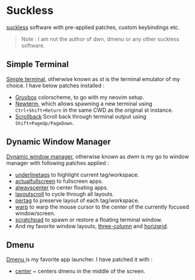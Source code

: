 # Suckless

[suckless](https://suckless.org/) software with pre-applied patches, custom keybindings etc.

> Note : I am not the author of dwn, dmenu or any other suckless software.

## Simple Terminal

[Simple terminal](https://st.suckless.org/), otherwise known as *st* is the terminal emulator of my choice. I have below patches installed :
* [Gruvbox](https://st.suckless.org/patches/gruvbox/) colorscheme, to go with my neovim setup.
* [Newterm](https://st.suckless.org/patches/newterm/), which allows spawning a new terminal using ```Ctrl+Shift+Return``` in the same CWD as the original st instance.
* [Scrollback](https://st.suckless.org/patches/scrollback/) Scroll back through terminal output using ```Shift+PageUp/PageDown```.

## Dynamic Window Manager
[ Dynamic window manager](https://dwm.suckless.org/), otherwise known as *dwm* is my go to window manager with following patches applied :
* [underlinetags](https://dwm.suckless.org/patches/underlinetags/) to highlight current tag/workspace.
* [actualfullscreen](https://dwm.suckless.org/patches/actualfullscreen/) to fullscreen apps.
* [alwayscenter](https://dwm.suckless.org/patches/alwayscenter/) to center floating apps.
* [layoutscroll](https://dwm.suckless.org/patches/layoutscroll/) to cycle through all layouts.
* [pertag](https://dwm.suckless.org/patches/pertag/) to preserve layout of each tag/workspace.
* [warp](https://dwm.suckless.org/patches/warp/) to warp the mouse cursor to the center of the currently focused window/screen.
* [scratchpad](https://dwm.suckless.org/patches/scratchpad/) to spawn or restore a floating terminal window.
* And my favorite window layouts, [three-column](https://dwm.suckless.org/patches/three-column/) and [horizgrid](https://dwm.suckless.org/patches/horizgrid/).

## Dmenu
[ Dmenu ](https://tools.suckless.org/dmenu/) is my favorite app launcher. I have patched it with :
* [center](https://tools.suckless.org/dmenu/patches/center/) ~ centers dmenu in the middle of the screen.



